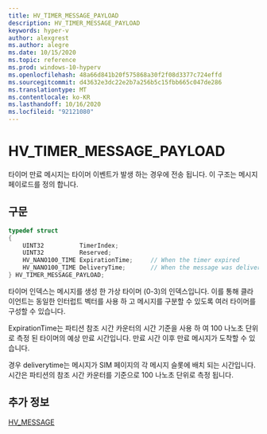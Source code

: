 ```yaml
---
title: HV_TIMER_MESSAGE_PAYLOAD
description: HV_TIMER_MESSAGE_PAYLOAD
keywords: hyper-v
author: alexgrest
ms.author: alegre
ms.date: 10/15/2020
ms.topic: reference
ms.prod: windows-10-hyperv
ms.openlocfilehash: 48a66d841b20f575868a30f2f08d3377c724effd
ms.sourcegitcommit: d43632e3dc22e2b7a256b5c15fbb665c047de286
ms.translationtype: MT
ms.contentlocale: ko-KR
ms.lasthandoff: 10/16/2020
ms.locfileid: "92121080"
---
```

# <a name="hv_timer_message_payload"></a>HV_TIMER_MESSAGE_PAYLOAD

타이머 만료 메시지는 타이머 이벤트가 발생 하는 경우에 전송 됩니다. 이 구조는 메시지 페이로드를 정의 합니다.

## <a name="syntax"></a>구문

```c
typedef struct
{
    UINT32          TimerIndex;
    UINT32          Reserved;
    HV_NANO100_TIME ExpirationTime;     // When the timer expired
    HV_NANO100_TIME DeliveryTime;       // When the message was delivered
} HV_TIMER_MESSAGE_PAYLOAD;
 ```

타이머 인덱스는 메시지를 생성 한 가상 타이머 (0-3)의 인덱스입니다. 이를 통해 클라이언트는 동일한 인터럽트 벡터를 사용 하 고 메시지를 구분할 수 있도록 여러 타이머를 구성할 수 있습니다.

ExpirationTime는 파티션 참조 시간 카운터의 시간 기준을 사용 하 여 100 나노초 단위로 측정 된 타이머의 예상 만료 시간입니다. 만료 시간 이후 만료 메시지가 도착할 수 있습니다.

경우 deliverytime는 메시지가 SIM 페이지의 각 메시지 슬롯에 배치 되는 시간입니다. 시간은 파티션의 참조 시간 카운터를 기준으로 100 나노초 단위로 측정 됩니다.

## <a name="see-also"></a>추가 정보

 [HV_MESSAGE](HV_MESSAGE.md)